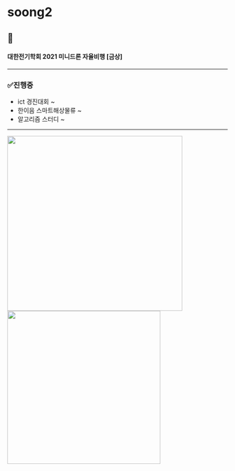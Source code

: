 # soong2
## 🎉
#### 대한전기학회 2021 미니드론 자율비행 [금상]
--------------------------------------------------

### ✅진행중
  + ict 경진대회 ~
  + 한이음 스마트해상물류 ~
  + 알고리즘 스터디 ~

--------------------------------------------------
<img src = "https://user-images.githubusercontent.com/53314694/126457529-9aa8fb12-8c65-4d4b-9ad0-61dec61ad82a.jpg" width="400px">

<img src = "https://user-images.githubusercontent.com/53314694/126457626-79733651-9367-4d2b-a38f-25b5c6fdf3c0.jpg" width="350px">

